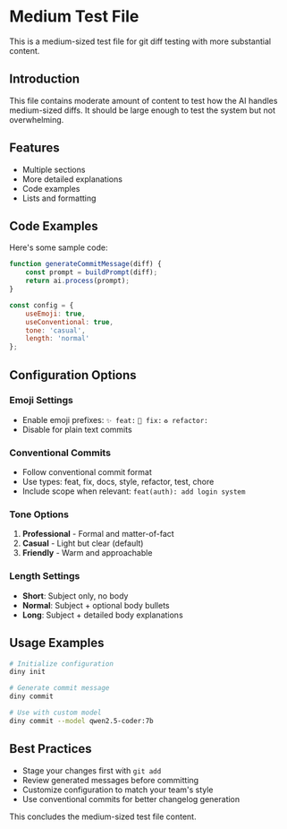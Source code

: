 # Medium Test File

This is a medium-sized test file for git diff testing with more substantial content.

## Introduction
This file contains moderate amount of content to test how the AI handles medium-sized diffs. It should be large enough to test the system but not overwhelming.

## Features
- Multiple sections
- More detailed explanations
- Code examples
- Lists and formatting

## Code Examples

Here's some sample code:

```javascript
function generateCommitMessage(diff) {
    const prompt = buildPrompt(diff);
    return ai.process(prompt);
}

const config = {
    useEmoji: true,
    useConventional: true,
    tone: 'casual',
    length: 'normal'
};
```

## Configuration Options

### Emoji Settings
- Enable emoji prefixes: `✨ feat:` `🐛 fix:` `♻️ refactor:`
- Disable for plain text commits

### Conventional Commits
- Follow conventional commit format
- Use types: feat, fix, docs, style, refactor, test, chore
- Include scope when relevant: `feat(auth): add login system`

### Tone Options
1. **Professional** - Formal and matter-of-fact
2. **Casual** - Light but clear (default)
3. **Friendly** - Warm and approachable

### Length Settings
- **Short**: Subject only, no body
- **Normal**: Subject + optional body bullets
- **Long**: Subject + detailed body explanations

## Usage Examples

```bash
# Initialize configuration
diny init

# Generate commit message
diny commit

# Use with custom model
diny commit --model qwen2.5-coder:7b
```

## Best Practices
- Stage your changes first with `git add`
- Review generated messages before committing
- Customize configuration to match your team's style
- Use conventional commits for better changelog generation

This concludes the medium-sized test file content.